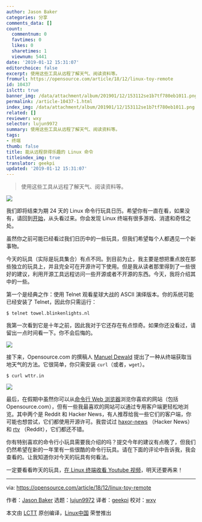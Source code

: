 ```yaml
---
author: Jason Baker
categories: 分享
comments_data: []
count:
  commentnum: 0
  favtimes: 0
  likes: 0
  sharetimes: 1
  viewnum: 5441
date: '2019-01-12 15:31:07'
editorchoice: false
excerpt: 使用这些工具从远程了解天气、阅读资料等。
fromurl: https://opensource.com/article/18/12/linux-toy-remote
id: 10437
islctt: true
banner_img: /data/attachment/album/201901/12/153112se1b7tf780eb1011.png
permalink: /article-10437-1.html
index_img: /data/attachment/album/201901/12/153112se1b7tf780eb1011.png.thumb.jpg
related: []
reviewer: wxy
selector: lujun9972
summary: 使用这些工具从远程了解天气、阅读资料等。
tags:
- 终端
thumb: false
title: 能从远程获得乐趣的 Linux 命令
titleindex_img: true
translator: geekpi
updated: '2019-01-12 15:31:07'
---
```



> 
> 使用这些工具从远程了解天气、阅读资料等。
> 
> 
> 


![](/data/attachment/album/201901/12/153112se1b7tf780eb1011.png)


我们即将结束为期 24 天的 Linux 命令行玩具日历。希望你有一直在看，如果没有，请回到[开始](https://opensource.com/article/18/12/linux-toy-boxes)，从头看过来。你会发现 Linux 终端有很多游戏、消遣和奇怪之处。


虽然你之前可能已经看过我们日历中的一些玩具，但我们希望每个人都遇见一个新事物。


今天的玩具（实际是玩具集合）有点不同。到目前为止，我主要是想把重点放在那些独立的玩具上，并且完全可在开源许可下使用。但是我从读者那里得到了一些很好的建议，利用开源工具远程访问一些开源或者不开源的东西。今天，我将介绍其中的一些。


第一个是经典之作：使用 Telnet 观看星球大战的 ASCII 演绎版本。你的系统可能已经安装了 Telnet，因此你只需运行：



```
$ telnet towel.blinkenlights.nl
```

我第一次看到它是十年之前，因此我对于它还存在有点惊奇。如果你还没看过，请留出一点时间看一下。你不会后悔的。


![](/data/attachment/album/201901/12/153112yugbh5qterctcu5u.png)


接下来，Opensource.com 的撰稿人 [Manuel Dewald](https://opensource.com/users/ntlx) 提出了一种从终端获取当地天气的方法。它很简单，你只需安装 `curl`（或者，`wget`）。



```
$ curl wttr.in
```

![](/data/attachment/album/201901/12/153116jalcacu184z1r8a8.png)


最后，在假期中虽然你可以从[命令行 Web 浏览器](https://opensource.com/article/16/12/web-browsers-linux-command-line)浏览你喜欢的网站（包括 Opensource.com），但有一些我最喜欢的网站可以通过专用客户端更轻松地浏览。其中两个是 Reddit 和 Hacker News，有人推荐给我一些它们的客户端，你可能也想尝试，它们都使用开源许可。我尝试过 [haxor-news](https://github.com/donnemartin/haxor-news) （Hacker News） 和 [rtv](https://github.com/michael-lazar/rtv) （Reddit），它们都还不错。


你有特别喜欢的命令行小玩具需要我介绍的吗？提交今年的建议有点晚了，但我们仍然希望在新的一年里有一些很酷的命令行玩具。请在下面的评论中告诉我，我会查看的。让我知道你对今天的玩具有何看法。


一定要看看昨天的玩具，[在 Linux 终端收看 Youtube 视频](https://opensource.com/users/ntlx)，明天还要再来！




---


via: <https://opensource.com/article/18/12/linux-toy-remote>


作者：[Jason Baker](https://opensource.com/users/jason-baker) 选题：[lujun9972](https://github.com/lujun9972) 译者：[geekpi](https://github.com/geekpi) 校对：[wxy](https://github.com/wxy)


本文由 [LCTT](https://github.com/LCTT/TranslateProject) 原创编译，[Linux中国](https://linux.cn/) 荣誉推出